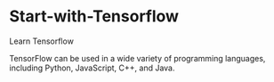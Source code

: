 # Start-with-Tensorflow
Learn Tensorflow

TensorFlow can be used in a wide variety of programming languages, including Python, JavaScript, C++, and Java.
